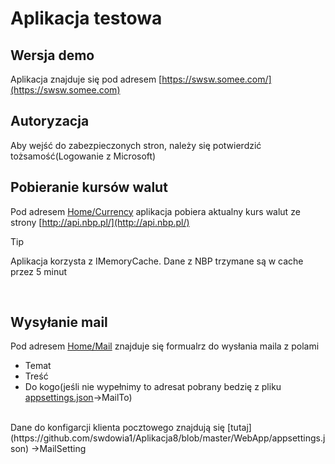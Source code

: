 # Aplikacja testowa

## Wersja demo
Aplikacja znajduje się pod adresem [https://swsw.somee.com/](https://swsw.somee.com) <br>


## Autoryzacja
Aby wejść do zabezpieczonych stron, należy się potwierdzić tożsamość(Logowanie z Microsoft) <br>

## Pobieranie kursów walut
Pod adresem [Home/Currency](https://swsw.somee.com/Home/Currency) aplikacja pobiera aktualny kurs walut ze strony [http://api.nbp.pl/](http://api.nbp.pl/)

> [!TIP]
> Aplikacja korzysta z IMemoryCache. Dane z NBP trzymane są w cache przez 5 minut
 
 <br>

## Wysyłanie mail

Pod adresem [Home/Mail](https://swsw.somee.com/Home/Mail) znajduje się formualrz do wysłania maila z polami
- Temat
- Treść
- Do kogo(jeśli nie wypełnimy to adresat pobrany bedzię z pliku [appsettings.json](https://github.com/swdowia1/Aplikacja8/blob/master/WebApp/appsettings.json)&rarr;MailTo)

<br>
Dane do konfigarcji klienta pocztowego znajdują się [tutaj](https://github.com/swdowia1/Aplikacja8/blob/master/WebApp/appsettings.json) &rarr;MailSetting



